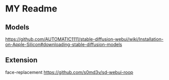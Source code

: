 # MY Readme

## Models
https://github.com/AUTOMATIC1111/stable-diffusion-webui/wiki/Installation-on-Apple-Silicon#downloading-stable-diffusion-models

## Extension
face-replacement
https://github.com/s0md3v/sd-webui-roop
